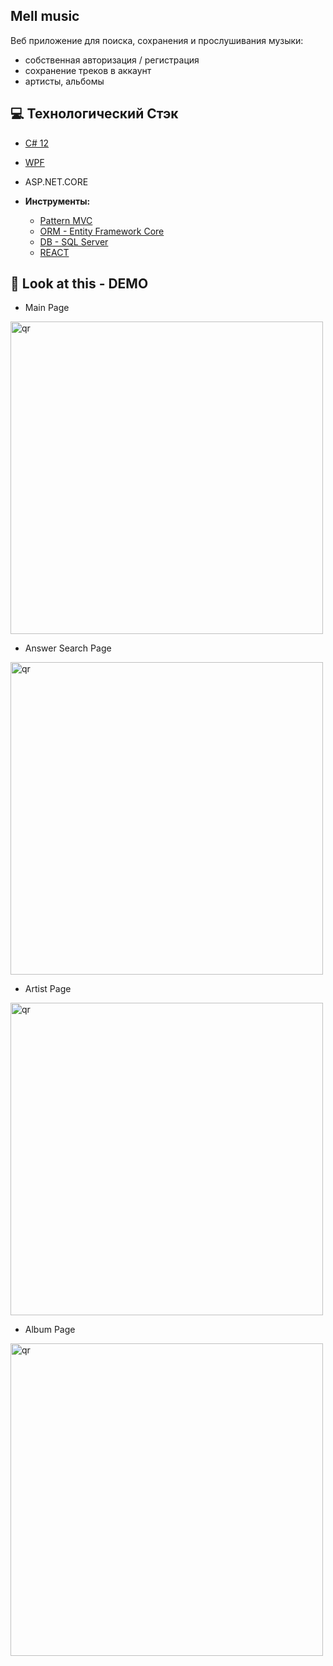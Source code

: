 ##  Mell music 
Веб приложение для поиска, сохранения и прослушивания музыки:
- собственная авторизация / регистрация
- сохранение треков в аккаунт
- артисты, альбомы

## 💻 Технологический Стэк
- [C# 12](https://learn.microsoft.com/ru-ru/dotnet/csharp/whats-new/csharp-12)
- [WPF](https://learn.microsoft.com/ru-ru/dotnet/desktop/wpf/overview/?view=netdesktop-8.0)
- ASP.NET.CORE
  
- **Инструменты:**
  - [Pattern MVC](https://dotnet.microsoft.com/en-us/apps/aspnet/mvc)
  - [ORM - Entity Framework Core](https://learn.microsoft.com/ru-ru/ef/core/)
  - [DB - SQL Server](https://www.microsoft.com/ru-ru/sql-server)
  - [REACT](https://react.dev)
    
## 👀 Look at this - DEMO

- Main Page
<p align="left">
 <img width="500px" src="https://imgur.com/a/UARTPlo" alt="qr"/>
</p>

- Answer Search Page
  <p align="left">
 <img width="500px" src="https://imgur.com/a/ZBFHucX" alt="qr"/>
  </p>
  
- Artist Page
  <p align="left">
 <img width="500px" src="https://imgur.com/a/FDj54Ve" alt="qr"/>
  </p>

  
- Album Page
  <p align="left">
 <img width="500px" src="https://imgur.com/a/ps5b93q" alt="qr"/>
  </p>


